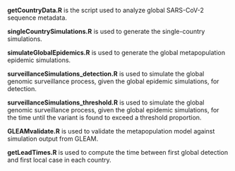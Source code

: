 **getCountryData.R** is the script used to analyze global SARS-CoV-2 sequence metadata.

**singleCountrySimulations.R** is used to generate the single-country simulations.

**simulateGlobalEpidemics.R** is used to generate the global metapopulation epidemic simulations.

**surveillanceSimulations_detection.R** is used to simulate the global genomic surveillance process, given the global epidemic simulations, for detection.

**surveillanceSimulations_threshold.R** is used to simulate the global genomic surveillance process, given the global epidemic simulations, for the time until the variant is found to exceed a threshold proportion.

**GLEAMvalidate.R** is used to validate the metapopulation model against simulation output from GLEAM.

**getLeadTimes.R** is used to compute the time between first global detection and first local case in each country.
